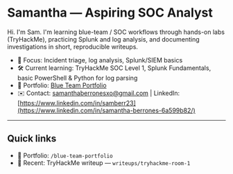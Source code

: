 # Samantha — Aspiring SOC Analyst

Hi. I'm Sam. I'm learning blue-team / SOC workflows through hands-on labs (TryHackMe), practicing Splunk and log analysis, and documenting investigations in short, reproducible writeups.

- 🔎 Focus: Incident triage, log analysis, Splunk/SIEM basics  
- 🛠️ Current learning: TryHackMe SOC Level 1, Splunk Fundamentals, basic PowerShell & Python for log parsing  
- 📂 Portfolio: [Blue Team Portfolio](https://github.com/samberr23/blue-team-portfolio)  
- ✉️ Contact: samanthaberronesxo@gmail.com | LinkedIn: [https://www.linkedin.com/in/samberr23](https://www.linkedin.com/in/samantha-berrones-6a599b82/)

---

## Quick links
- 🔹 Portfolio: `/blue-team-portfolio`  
- 🔹 Recent: TryHackMe writeup — `writeups/tryhackme-room-1`

